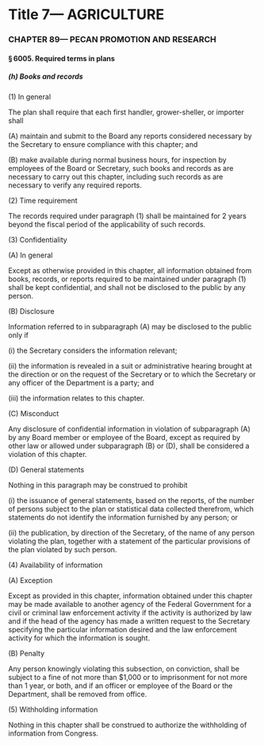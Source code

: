 
# Title 7— AGRICULTURE
### CHAPTER 89— PECAN PROMOTION AND RESEARCH
#### § 6005. Required terms in plans
##### (h) Books and records

(1) In general

The plan shall require that each first handler, grower-sheller, or importer shall

(A) maintain and submit to the Board any reports considered necessary by the Secretary to ensure compliance with this chapter; and

(B) make available during normal business hours, for inspection by employees of the Board or Secretary, such books and records as are necessary to carry out this chapter, including such records as are necessary to verify any required reports.

(2) Time requirement

The records required under paragraph (1) shall be maintained for 2 years beyond the fiscal period of the applicability of such records.

(3) Confidentiality

(A) In general

Except as otherwise provided in this chapter, all information obtained from books, records, or reports required to be maintained under paragraph (1) shall be kept confidential, and shall not be disclosed to the public by any person.

(B) Disclosure

Information referred to in subparagraph (A) may be disclosed to the public only if

(i) the Secretary considers the information relevant;

(ii) the information is revealed in a suit or administrative hearing brought at the direction or on the request of the Secretary or to which the Secretary or any officer of the Department is a party; and

(iii) the information relates to this chapter.

(C) Misconduct

Any disclosure of confidential information in violation of subparagraph (A) by any Board member or employee of the Board, except as required by other law or allowed under subparagraph (B) or (D), shall be considered a violation of this chapter.

(D) General statements

Nothing in this paragraph may be construed to prohibit

(i) the issuance of general statements, based on the reports, of the number of persons subject to the plan or statistical data collected therefrom, which statements do not identify the information furnished by any person; or

(ii) the publication, by direction of the Secretary, of the name of any person violating the plan, together with a statement of the particular provisions of the plan violated by such person.

(4) Availability of information

(A) Exception

Except as provided in this chapter, information obtained under this chapter may be made available to another agency of the Federal Government for a civil or criminal law enforcement activity if the activity is authorized by law and if the head of the agency has made a written request to the Secretary specifying the particular information desired and the law enforcement activity for which the information is sought.

(B) Penalty

Any person knowingly violating this subsection, on conviction, shall be subject to a fine of not more than $1,000 or to imprisonment for not more than 1 year, or both, and if an officer or employee of the Board or the Department, shall be removed from office.

(5) Withholding information

Nothing in this chapter shall be construed to authorize the withholding of information from Congress.
